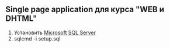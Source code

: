 ## Single page application для курса "WEB и DHTML"

1) Установить [Microsoft SQL Server](https://www.microsoft.com/en-us/sql-server/sql-server-downloads)
2) sqlcmd -i setup.sql